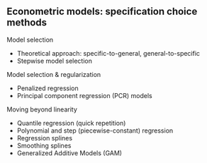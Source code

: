 ## Econometric models: specification choice methods

Model selection  
+ Theoretical approach: specific-to-general, general-to-specific
+ Stepwise model selection

Model selection & regularization  
+ Penalized regression
+ Principal component regression (PCR) models

Moving beyond linearity  
+ Quantile regression (quick repetition)  
+ Polynomial and step (piecewise-constant) regression  
+ Regression splines  
+ Smoothing splines  
+ Generalized Additive Models (GAM)  
